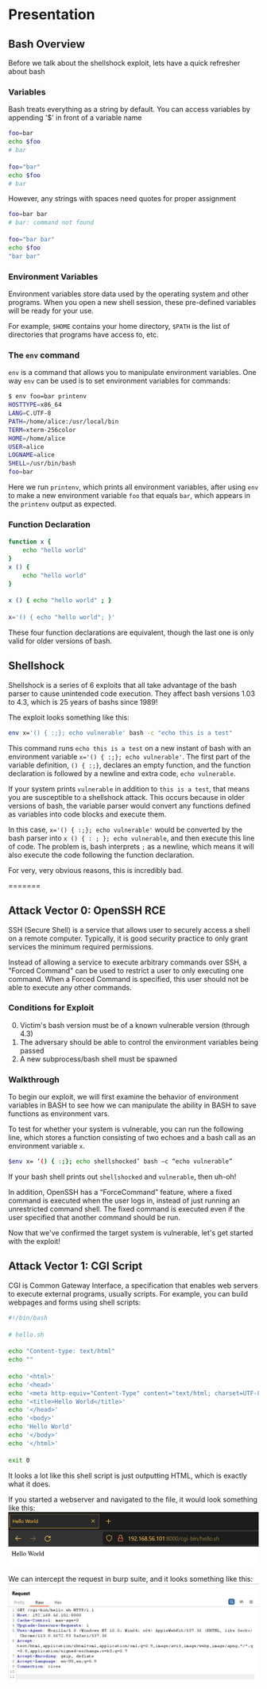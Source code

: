 # Presentation
## Bash Overview
Before we talk about the shellshock exploit, lets have a quick refresher about bash
### Variables

Bash treats everything as a string by default. You can access variables by appending '$' in front of a variable name
```bash
foo=bar
echo $foo
# bar

foo="bar"
echo $foo
# bar
```

However, any strings with spaces need quotes for proper assignment
```bash
foo=bar bar
# bar: command not found

foo="bar bar"
echo $foo
"bar bar"
```

### Environment Variables
Environment variables store data used by the operating system and other programs. When you open a new shell session, these pre-defined variables will be ready for your use. 

For example, `$HOME` contains your home directory, `$PATH` is the list of directories that programs have access to, etc.


### The `env` command
`env` is a command that allows you to manipulate environment variables. One way `env` can be used is to set environment variables for commands:
```bash
$ env foo=bar printenv 
HOSTTYPE=x86_64
LANG=C.UTF-8
PATH=/home/alice:/usr/local/bin
TERM=xterm-256color
HOME=/home/alice
USER=alice
LOGNAME=alice
SHELL=/usr/bin/bash
foo=bar
```
Here we run `printenv`, which prints all environment variables, after using `env` to make a new environment variable `foo` that equals `bar`, which appears in the `printenv` output as expected.

### Function Declaration
```bash
function x {
    echo "hello world"
}
x () {
    echo "hello world"
}

x () { echo "hello world" ; }

x='() { echo "hello world"; }'
```
These four function declarations are equivalent, though the last one is only valid for older versions of bash.

## Shellshock
Shellshock is a series of 6 exploits that all take advantage of the bash parser to cause unintended code execution. They affect bash versions 1.03 to 4.3, which is 25 years of bashs since 1989!

The exploit looks something like this:

```bash
env x='() { :;}; echo vulnerable' bash -c "echo this is a test"
```
This command runs `echo this is a test` on a new instant of bash with an environment variable `x='() { :;}; echo vulnerable'`. The first part of the variable definition, `() { :;}`, declares an empty function, and the function declaration is followed by a newline and extra code, `echo vulnerable`.

If your system prints `vulnerable` in addition to `this is a test`, that means you are susceptible to a shellshock attack. This occurs because in older versions of bash, the variable parser would convert any functions defined as variables into code blocks and execute them.

In this case, `x='() { :;}; echo vulnerable'` would be converted by the bash parser into `x () { : ; }; echo vulnerable`, and then execute this line of code. The problem is, bash interprets `;` as a newline, which means it will also execute the code following the function declaration.

For very, very obvious reasons, this is incredibly bad.

=======

## Attack Vector 0: OpenSSH RCE
SSH (Secure Shell) is a service that allows user to securely access a shell on a remote computer. Typically, it is good security practice to only grant services the minimum required permissions. 

Instead of allowing a service to execute arbitrary commands over SSH, a "Forced Command" can be used to restrict a user to only executing one command. When a Forced Command is specified, this user should not be able to execute any other commands.

### Conditions for Exploit
0. Victim's bash version must be of a known vulnerable version (through 4.3)
1. The adversary should be able to control the environment variables being passed
2. A new subprocess/bash shell must be spawned

### Walkthrough
To begin our exploit, we will first examine the behavior of environment variables in BASH to see how we can manipulate the ability in BASH to save functions as environment vars.

To test for whether your system is vulnerable, you can run the following line, which stores a function consisting of two echoes and a bash call as an environment variable `x`.
```bash
$env x= ‘() { :;}; echo shellshocked’ bash –c “echo vulnerable”
```
If your bash shell prints out `shellshocked` and `vulnerable`, then uh-oh!

In addition, OpenSSH has a “ForceCommand” feature, where a fixed command is executed when the user logs in, instead of just running an unrestricted command shell. The fixed command is executed even if the user specified that another command should be run.

Now that we've confirmed the target system is vulnerable, let's get started with the exploit!
  

## Attack Vector 1: CGI Script

CGI is Common Gateway Interface, a specification that enables web servers to execute external programs, usually scripts. For example, you can build webpages and forms using shell scripts:
```sh
#!/bin/bash

# hello.sh

echo "Content-type: text/html"
echo ""

echo '<html>'
echo '<head>'
echo '<meta http-equiv="Content-Type" content="text/html; charset=UTF-8">'
echo '<title>Hello World</title>'
echo '</head>'
echo '<body>'
echo 'Hello World'
echo '</body>'
echo '</html>'

exit 0
```
It looks a lot like this shell script is just outputting HTML, which is exactly what it does.

If you started a webserver and navigated to the file, it would look something like this:
![hello.png](pictures/hello.png)

We can intercept the request in burp suite, and it looks something like this:
![burpreq.png](pictures/burpreq.png)